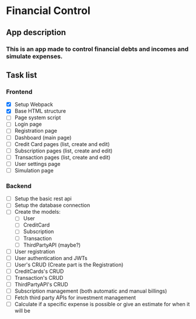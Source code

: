 # Financial Control

## App description
### This is an app made to control financial debts and incomes and simulate expenses.

## Task list
### Frontend
- [x] Setup Webpack
- [x] Base HTML structure
- [ ] Page system script
- [ ] Login page
- [ ] Registration page
- [ ] Dashboard (main page)
- [ ] Credit Card pages (list, create and edit)
- [ ] Subscription pages (list, create and edit)
- [ ] Transaction pages (list, create and edit)
- [ ] User settings page
- [ ] Simulation page

### Backend
- [ ] Setup the basic rest api
- [ ] Setup the database connection
- [ ] Create the models:
  - [ ] User
  - [ ] CreditCard
  - [ ] Subscription
  - [ ] Transaction
  - [ ] ThirdPartyAPI (maybe?)
- [ ] User registration
- [ ] User authentication and JWTs
- [ ] User's CRUD (Create part is the Registration)
- [ ] CreditCards's CRUD
- [ ] Transaction's CRUD
- [ ] ThirdPartyAPI's CRUD
- [ ] Subscription management (both automatic and manual billings)
- [ ] Fetch third party APIs for investment management
- [ ] Calculate if a specific expense is possible or give an estimate for when it will be
